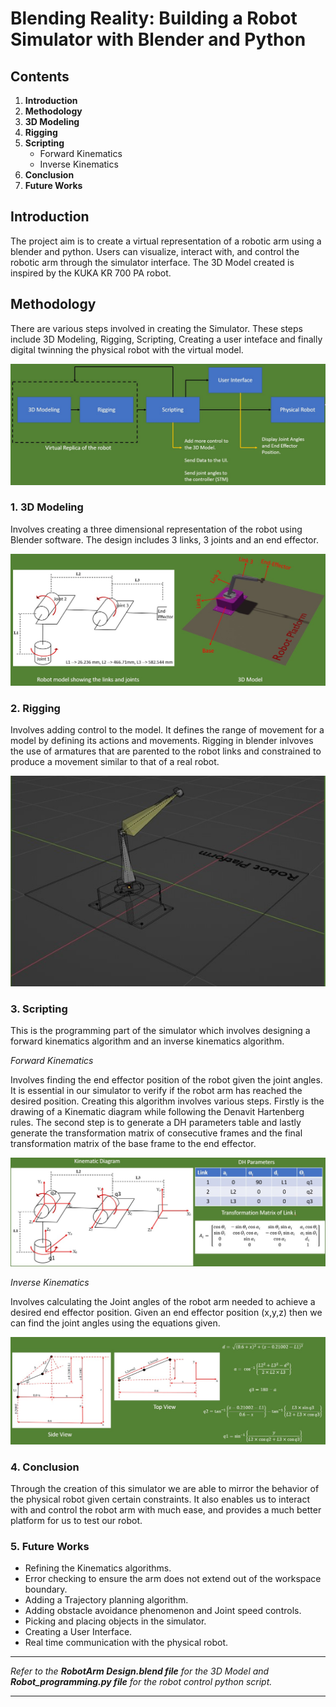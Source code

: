 # Blending Reality: Building a Robot Simulator with Blender and Python
## Contents
1. **Introduction**
2. **Methodology**
3. **3D Modeling**
4. **Rigging**
5. **Scripting**
   - Forward Kinematics
   - Inverse Kinematics
6. **Conclusion**
7. **Future Works**
## Introduction
The project aim is to create a virtual representation of a robotic arm using a blender and python. Users can visualize, interact with, and control the robotic arm through the simulator interface. The 3D Model created is inspired by the KUKA KR 700 PA robot.

## Methodology
There are various steps involved in creating the Simulator. These steps include 3D Modeling, Rigging, Scripting, Creating a user inteface and finally digital twinning the physical robot with the virtual model.

![Block Diagram](\assets\pics\1.jpg)

### 1. 3D Modeling
Involves creating a three dimensional representation of the robot using Blender software. The design includes 3 links, 3 joints and an end effector.

![3D Model](\assets\pics\2.jpg)

### 2. Rigging
Involves adding control to the model. It defines the range of movement for a model by defining  its actions and movements. Rigging in blender inlvoves the use of armatures that are parented to the robot links and constrained to produce a movement similar to that of a real robot.

![3D Model Rig](\assets\pics\3.jpg)

### 3. Scripting
This is the programming part of the simulator which involves designing a forward kinematics algorithm and an inverse kinematics algorithm.

*Forward Kinematics*

Involves finding the end effector position of the robot given the joint angles. It is essential in our simulator to verify  if the robot arm has reached the desired position. Creating this algorithm involves various steps. Firstly is the drawing of a Kinematic diagram while following the Denavit Hartenberg rules. The second step is to generate a DH parameters table and lastly generate the transformation matrix of consecutive frames and the final transformation matrix of the base frame to the end effector.

![Kinematic Diagram](\assets\pics\4.jpg)

*Inverse Kinematics*

Involves calculating the Joint angles of the robot arm needed to achieve a desired end effector position. Given an end effector position (x,y,z) then we can find the joint angles using the equations given.

![Inverse Kinematics equations](\assets\pics\5.jpg)

### 4. Conclusion
Through the creation of this simulator we are able to mirror the behavior of the physical robot given certain constraints. It also enables us to interact with and control the robot arm  with much ease, and provides a much better platform for us to test our robot.

### 5. Future Works
- Refining the Kinematics algorithms.
- Error checking to ensure the arm does not extend out of the workspace boundary.
- Adding a Trajectory planning algorithm.
- Adding obstacle avoidance phenomenon and Joint speed controls.
- Picking and placing objects in the simulator.
- Creating a User Interface.
- Real time communication with the physical robot.
*** 
*Refer to the **RobotArm Design.blend file** for the 3D Model and **Robot_programming.py file** for the robot control python script.*
***